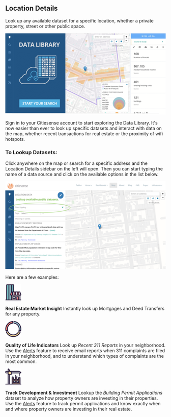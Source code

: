 ## Location Details

Look up any available dataset for a specific location, whether a private property, street or other public space.

<img src="https://github.com/citiesense/docs/blob/master/images/data-library.gif?raw=true" class="img-fluid"/>

Sign in to your Citiesense account to start exploring the Data Library. It's now easier than ever to look up specific datasets and interact with data on the map, whether recent transactions for real estate or the proximity of wifi hotspots. 

### To Lookup Datasets:

Click anywhere on the map or search for a specific address and the Location Details sidebar on the left will open. Then you can start typing the name of a data source and click on the available options in the list below.


<img src="https://github.com/citiesense/docs/blob/master/images/Lookup%20datasets.png?raw=true" class="img-fluid"/>


Here are a few examples:


<img src="https://github.com/citiesense/docs/blob/master/images/realestate-market.png?raw=true" width="50"/>

**Real Estate Market Insight**
Instantly look up Mortgages and Deed Transfers for any property.


<img src="https://github.com/citiesense/docs/blob/master/images/quality-of-life.png?raw=true" width="50"/>

**Quality of Life Indicators**
Look up *Recent 311 Reports* in your neighborhood. Use the [Alerts](https://www.citiesense.com/docs/pages/05-Alerts.md) feature to receive email reports when 311 complaints are filed in your neighborhood, and to understand which types of complaints are the most common. 


<img src="https://github.com/citiesense/docs/blob/master/images/development-activity.png?raw=true" width="50"/>

**Track Development & Investment**
Lookup the *Building Permit Applications* dataset to analyze how property owners are investing in their properties. Use the [Alerts](https://www.citiesense.com/docs/pages/05-Alerts.md) feature to track permit applications and know exactly when and where property owners are investing in their real estate.  
